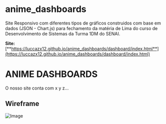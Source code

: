 # anime_dashboards
Site Responsivo com diferentes tipos de gráficos construidos com base em dados (JSON - Chart.js) para fechamento da matéria de Lima do curso de Desenvolvimento de Sistemas da Turma 1DM do SENAI.

**Site:** [**https://luccazx12.github.io/anime_dashboards/dashboard/index.html**](https://luccazx12.github.io/anime_dashboards/dashboard/index.html)

# ANIME DASHBOARDS
O nosso site conta com x y z...


## Wireframe

![Image](https://github.com/Luccazx12/anime_dashboards/blob/main/dashboard/Wireframe/wireframe.png)
